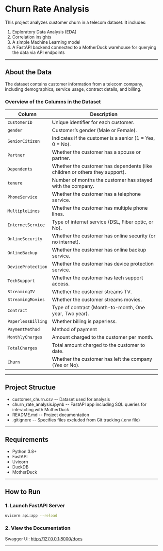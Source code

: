 # Churn Rate Analysis
This project analyzes customer churn in a telecom dataset. It includes:
 1. Exploratory Data Analysis (EDA)
 2. Correlation insights
 3. A simple Machine Learning model
 4. A FastAPI backend connected to a MotherDuck warehouse for querying the data via API endpoints
    
---

## About the Data
The dataset contains customer information from a telecom company, including demographics, service usage, contract details, and billing.

### Overview of the Columns in the Dataset
| Column             | Description                                                                 |
| ------------------ | --------------------------------------------------------------------------- |
| `customerID`       | Unique identifier for each customer.                                        |
| `gender`           | Customer’s gender (Male or Female).                                     |
| `SeniorCitizen`    | Indicates if the customer is a senior (1 = Yes, 0 = No).                    |
| `Partner`          | Whether the customer has a spouse or partner.                               |
| `Dependents`       | Whether the customer has dependents (like children or others they support). |
| `tenure`           | Number of months the customer has stayed with the company.                  |
| `PhoneService`     | Whether the customer has a telephone service.                               |
| `MultipleLines`    | Whether the customer has multiple phone lines.                              |
| `InternetService`  | Type of internet service (DSL, Fiber optic, or No).                   |
| `OnlineSecurity`   | Whether the customer has online security (or no internet).                  |
| `OnlineBackup`     | Whether the customer has online backup service.                             |
| `DeviceProtection` | Whether the customer has device protection service.                         |
| `TechSupport`      | Whether the customer has tech support access.                               |
| `StreamingTV`      | Whether the customer streams TV.                                            |
| `StreamingMovies`  | Whether the customer streams movies.                                        |
| `Contract`         | Type of contract (Month-to-month, One year, Two year).                |
| `PaperlessBilling` | Whether billing is paperless.                                               |
| `PaymentMethod`    | Method of payment                 |
| `MonthlyCharges`   | Amount charged to the customer per month.                                   |
| `TotalCharges`     | Total amount charged to the customer to date.                               |
| `Churn`            | Whether the customer has left the company (Yes or No).                  |

---

## Project Structue
- customer_churn.csv -- Dataset used for analysis
- churn_rate_analysis.ipynb -- FastAPI app including SQL queries for interacting with MotherDuck
- README.md -- Project documentation
- .gitignore -- Specifies files excluded from Git tracking (.env file)

---

## Requirements

- Python 3.8+
- FastAPI
- Uvicorn
- DuckDB
- MotherDuck

---

## How to Run 
### 1. Launch FastAPI Server
 ```bash
uvicorn api:app --reload 
```
### 2. View the Documentation
Swagger UI: http://127.0.0.1:8000/docs

---

